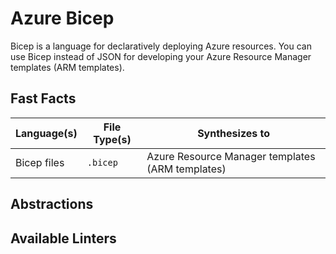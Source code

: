 # Azure Bicep

Bicep is a language for declaratively deploying Azure resources. You can use Bicep instead of JSON for developing your Azure Resource Manager templates (ARM templates).

## Fast Facts

| Language(s)   | File Type(s) | Synthesizes to                         |
|--------------|-------------|----------------------------------------|
| Bicep files  | `.bicep`    | Azure Resource Manager templates (ARM templates) |

## Abstractions


## Available Linters


